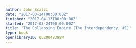 ```yaml
---
author: John Scalzi
date: "2017-03-24T00:00:00Z"
finished: "2017-04-13T00:00:00Z"
started: "2017-03-24T00:00:00Z"
title: 'The Collapsing Empire (The Interdependency, #1)'
type: book
openlibraryID: OL20048398W
---
```

